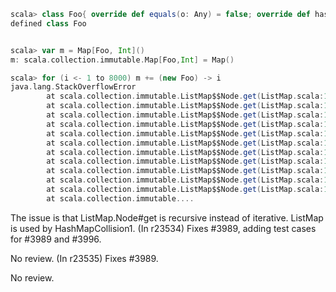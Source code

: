 ```scala
scala> class Foo{ override def equals(o: Any) = false; override def hashCode = 1}
defined class Foo


scala> var m = Map[Foo, Int]()
m: scala.collection.immutable.Map[Foo,Int] = Map()

scala> for (i <- 1 to 8000) m += (new Foo) -> i
java.lang.StackOverflowError
        at scala.collection.immutable.ListMap$$Node.get(ListMap.scala:148)
        at scala.collection.immutable.ListMap$$Node.get(ListMap.scala:148)
        at scala.collection.immutable.ListMap$$Node.get(ListMap.scala:148)
        at scala.collection.immutable.ListMap$$Node.get(ListMap.scala:148)
        at scala.collection.immutable.ListMap$$Node.get(ListMap.scala:148)
        at scala.collection.immutable.ListMap$$Node.get(ListMap.scala:148)
        at scala.collection.immutable.ListMap$$Node.get(ListMap.scala:148)
        at scala.collection.immutable.ListMap$$Node.get(ListMap.scala:148)
        at scala.collection.immutable.ListMap$$Node.get(ListMap.scala:148)
        at scala.collection.immutable.ListMap$$Node.get(ListMap.scala:148)
        at scala.collection.immutable.ListMap$$Node.get(ListMap.scala:148)
        at scala.collection.immutable....

```

The issue is that ListMap.Node#get is recursive instead of iterative. ListMap is used by HashMapCollision1. 
(In r23534) Fixes #3989, adding test cases for #3989 and #3996.

No review.
(In r23535) Fixes #3989.

No review.
